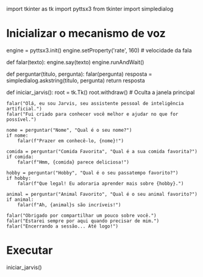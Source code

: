 import tkinter as tk
import pyttsx3
from tkinter import simpledialog

# Inicializar o mecanismo de voz
engine = pyttsx3.init()
engine.setProperty('rate', 160)  # velocidade da fala

def falar(texto):
    engine.say(texto)
    engine.runAndWait()

def perguntar(titulo, pergunta):
    falar(pergunta)
    resposta = simpledialog.askstring(titulo, pergunta)
    return resposta

def iniciar_jarvis():
    root = tk.Tk()
    root.withdraw()  # Oculta a janela principal

    falar("Olá, eu sou Jarvis, seu assistente pessoal de inteligência artificial.")
    falar("Fui criado para conhecer você melhor e ajudar no que for possível.")

    nome = perguntar("Nome", "Qual é o seu nome?")
    if nome:
        falar(f"Prazer em conhecê-lo, {nome}!")

    comida = perguntar("Comida Favorita", "Qual é a sua comida favorita?")
    if comida:
        falar(f"Hmm, {comida} parece deliciosa!")

    hobby = perguntar("Hobby", "Qual é o seu passatempo favorito?")
    if hobby:
        falar(f"Que legal! Eu adoraria aprender mais sobre {hobby}.")

    animal = perguntar("Animal Favorito", "Qual é o seu animal favorito?")
    if animal:
        falar(f"Ah, {animal}s são incríveis!")

    falar("Obrigado por compartilhar um pouco sobre você.")
    falar("Estarei sempre por aqui quando precisar de mim.")
    falar("Encerrando a sessão... Até logo!")

# Executar
iniciar_jarvis()
